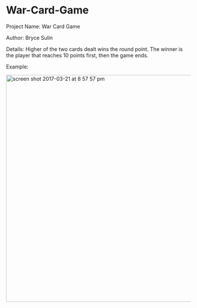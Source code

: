 # War-Card-Game

Project Name: War Card Game

Author: Bryce Sulin

Details: Higher of the two cards dealt wins the round point. The winner is the player that reaches 10 points first, then the game ends.

Example:

<img width="620" alt="screen shot 2017-03-21 at 8 57 57 pm" src="https://cloud.githubusercontent.com/assets/20143504/24179413/eeb77b74-0e7c-11e7-82ce-be4e662c4b61.png">
